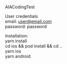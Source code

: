 AIACodingTest

User credentials  
email: user@email.com  
password: password  

Installation:  
yarn install  
cd ios && pod install && cd ..  
yarn ios  
yarn android  